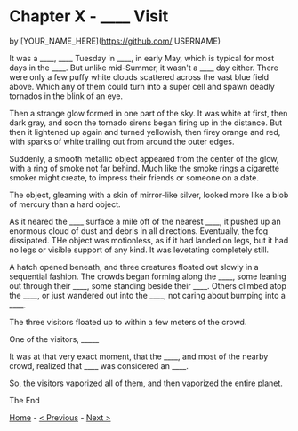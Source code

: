 # Chapter X - ____ Visit

by [YOUR_NAME_HERE](https://github.com/ USERNAME)

It was a ____, ____ Tuesday in ____, in early May, which is typical for most days in the ____. But unlike mid-Summer, it wasn't a ____ day either. There were only a few puffy white clouds scattered across the vast blue field above. Which any of them could turn into a super cell and spawn deadly tornados in the blink of an eye.

Then a strange glow formed in one part of the sky. It was white at first, then dark gray, and soon the tornado sirens began firing up in the distance. But then it lightened up again and turned yellowish, then firey orange and red, with sparks of white trailing out from around the outer edges.

Suddenly, a smooth metallic object appeared from the center of the glow, with a ring of smoke not far behind. Much like the smoke rings a cigarette smoker might create, to impress their friends or someone on a date.

The object, gleaming with a skin of mirror-like silver, looked more like a blob of mercury than a hard object.

As it neared the ____ surface a mile off of the nearest ____, it pushed up an enormous cloud of dust and debris in all directions. Eventually, the fog dissipated. THe object was motionless, as if it had landed on legs, but it had no legs or visible support of any kind. It was levetating completely still.

A hatch opened beneath, and three creatures floated out slowly in a sequential fashion. The crowds began forming along the ____, some leaning out through their ____, some standing beside their ____. Others climbed atop the ____, or just wandered out into the ____, not caring about bumping into a ____.

The three visitors floated up to within a few meters of the crowd.

One of the visitors, _____

It was at that very exact moment, that the ____, and most of the nearby crowd, realized that ____ was considered an ____.

So, the visitors vaporized all of them, and then vaporized the entire planet.

The End

[Home](./README.md) - [< Previous](./chapter3.md) - [Next >](./chapter5.md)

